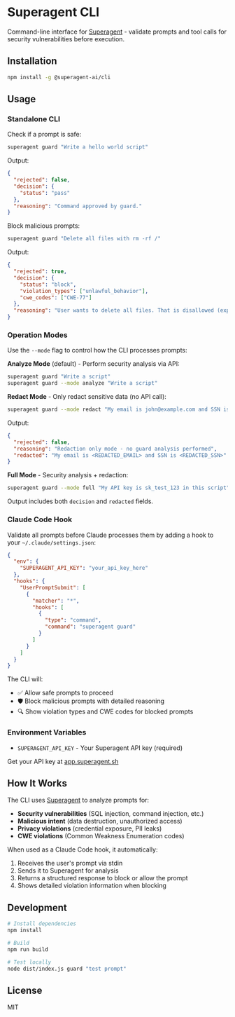 # Superagent CLI

Command-line interface for [Superagent](https://superagent.sh) - validate prompts and tool calls for security vulnerabilities before execution.

## Installation

```bash
npm install -g @superagent-ai/cli
```

## Usage

### Standalone CLI

Check if a prompt is safe:

```bash
superagent guard "Write a hello world script"
```

Output:
```json
{
  "rejected": false,
  "decision": {
    "status": "pass"
  },
  "reasoning": "Command approved by guard."
}
```

Block malicious prompts:

```bash
superagent guard "Delete all files with rm -rf /"
```

Output:
```json
{
  "rejected": true,
  "decision": {
    "status": "block",
    "violation_types": ["unlawful_behavior"],
    "cwe_codes": ["CWE-77"]
  },
  "reasoning": "User wants to delete all files. That is disallowed (exploit). Block."
}
```

### Operation Modes

Use the `--mode` flag to control how the CLI processes prompts:

**Analyze Mode** (default) - Perform security analysis via API:
```bash
superagent guard "Write a script"
superagent guard --mode analyze "Write a script"
```

**Redact Mode** - Only redact sensitive data (no API call):
```bash
superagent guard --mode redact "My email is john@example.com and SSN is 123-45-6789"
```

Output:
```json
{
  "rejected": false,
  "reasoning": "Redaction only mode - no guard analysis performed",
  "redacted": "My email is <REDACTED_EMAIL> and SSN is <REDACTED_SSN>"
}
```

**Full Mode** - Security analysis + redaction:
```bash
superagent guard --mode full "My API key is sk_test_123 in this script"
```

Output includes both `decision` and `redacted` fields.

### Claude Code Hook

Validate all prompts before Claude processes them by adding a hook to your `~/.claude/settings.json`:

```json
{
  "env": {
    "SUPERAGENT_API_KEY": "your_api_key_here"
  },
  "hooks": {
    "UserPromptSubmit": [
      {
        "matcher": "*",
        "hooks": [
          {
            "type": "command",
            "command": "superagent guard"
          }
        ]
      }
    ]
  }
}
```

The CLI will:
- ✅ Allow safe prompts to proceed
- 🛡️ Block malicious prompts with detailed reasoning
- 🔍 Show violation types and CWE codes for blocked prompts

### Environment Variables

- `SUPERAGENT_API_KEY` - Your Superagent API key (required)

Get your API key at [app.superagent.sh](https://app.superagent.sh)

## How It Works

The CLI uses [Superagent](https://superagent.sh) to analyze prompts for:

- **Security vulnerabilities** (SQL injection, command injection, etc.)
- **Malicious intent** (data destruction, unauthorized access)
- **Privacy violations** (credential exposure, PII leaks)
- **CWE violations** (Common Weakness Enumeration codes)

When used as a Claude Code hook, it automatically:
1. Receives the user's prompt via stdin
2. Sends it to Superagent for analysis
3. Returns a structured response to block or allow the prompt
4. Shows detailed violation information when blocking

## Development

```bash
# Install dependencies
npm install

# Build
npm run build

# Test locally
node dist/index.js guard "test prompt"
```

## License

MIT